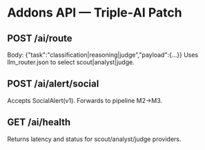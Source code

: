 # Addons API — Triple‑AI Patch

## POST /ai/route
Body: {"task":"classification|reasoning|judge","payload":{...}}
Uses llm_router.json to select scout|analyst|judge.

## POST /ai/alert/social
Accepts SocialAlert(v1). Forwards to pipeline M2→M3.

## GET /ai/health
Returns latency and status for scout/analyst/judge providers.
